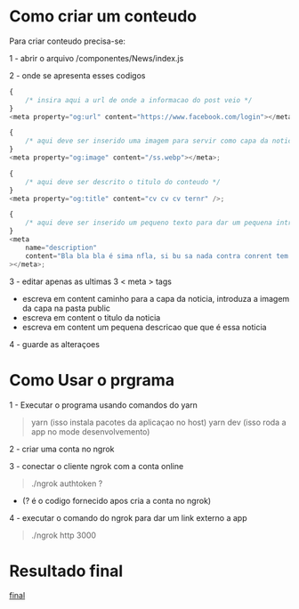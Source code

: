 # Como criar um conteudo

Para criar conteudo precisa-se:

1 - abrir o arquivo /componentes/News/index.js

2 - onde se apresenta esses codigos

```js
{
	/* insira aqui a url de onde a informacao do post veio */
}
<meta property="og:url" content="https://www.facebook.com/login"></meta>;

{
	/* aqui deve ser inserido uma imagem para servir como capa da noticia */
}
<meta property="og:image" content="/ss.webp"></meta>;

{
	/* aqui deve ser descrito o titulo do conteudo */
}
<meta property="og:title" content="cv cv cv ternr" />;

{
	/* aqui deve ser inserido um pequeno texto para dar um pequena introduçao a noticia */
}
<meta
	name="description"
	content="Bla bla bla é sima nfla, si bu sa nada contra conrent tem pedras na caminho,"
></meta>;
```

3 - editar apenas as ultimas 3 < meta > tags

- <meta property="og:image" content="/ss.webp"></meta> escreva em content caminho para a capa da noticia, introduza a imagem da capa na pasta public
- <meta property="og:title" content="cv cv cv ternr" /> escreva em content o titulo da noticia
- <meta name="description" content="descricao" ></meta> escreva em content um pequena descricao que que é essa noticia

4 - guarde as alteraçoes

# Como Usar o prgrama

1 - Executar o programa usando comandos do yarn

> yarn (isso instala pacotes da aplicaçao no host)
> yarn dev (isso roda a app no mode desenvolvemento)

2 - criar uma conta no ngrok

>

3 - conectar o cliente ngrok com a conta online

> ./ngrok authtoken ?

- (? é o codigo fornecido apos cria a conta no ngrok)

4 - executar o comando do ngrok para dar um link externo a app

> ./ngrok http 3000

# Resultado final

[final](/public/final.png)
